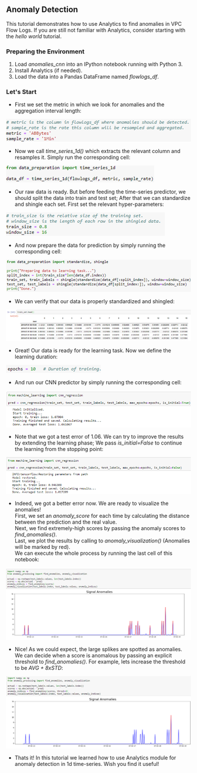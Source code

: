 ## Anomaly Detection 
This tutorial demonstrates how to use Analytics to find anomalies in VPC Flow Logs. 
If you are still not familiar with Analytics, consider starting with the *hello world* tutorial.

### Preparing the Environment
1. Load *anomalies_cnn* into an IPython notebook running with Python 3.
2. Install Analytics (if needed).
3. Load the data into a Pandas DataFrame named *flowlogs_df*.

### Let's Start
* First we set the metric in which we look for anomalies and the aggregation interval length:  

![alt text](images/metric_agg.png)  
  
  
* Now we call *time_series_1d()* which extracts the relevant column and resamples it. Simply run the corresponding cell:  

![alt text](images/time_series_1d.png)  
  
  
* Our raw data is ready. But before feeding the time-series predictor, we should split the data into train and test set; After that we can standardize and shingle each set. First set the relevant hyper-parameters:

![alt text](images/split_shingle.png)  
  
  
* And now prepare the data for prediction by simply running the corresponding cell:

![alt text](images/prepare_data.png)
  
  
* We can verify that our data is properly standardized and shingled:

![alt text](images/shingle_verify.png)  
  
  
* Great! Our data is ready for the learning task. 
Now we define the learning duration:

![alt text](images/epochs.png)  
  
  
* And run our CNN predictor by simply running the corresponding cell: 

![alt text](images/learning_1.png)  
  
  
* Note that we got a test error of 1.06. We can try to improve the results by extending the learning phase; We pass *is_initial=False* to continue the learning from the stopping point:

![alt text](images/learning_2.png)  
  
  
* Indeed, we got a better error now. We are ready to visualize the anomalies!  
First, we set an *anomaly_score* for each time by calculating the distance between the prediction and the real value.   
Next, we find extremely-high scores by passing the anomaly scores to *find_anomalies()*.   
Last, we plot the results by calling to *anomaly_visualization()* (Anomalies will be marked by red).  
We can execute the whole process by running the last cell of this notebook:

![alt text](images/visualization.png)
  
  
* Nice! As we could expect, the large splikes are spotted as anomalies. We can decide when a score is anomalous by passing an explicit threshold to *find_anomalies()*. For example, lets increase the threshold to be *AVG + 8xSTD*:

![alt text](images/visualization_2.png)
  
  
* Thats it! In this tutorial we learned how to use Analytics module for anomaly detection in 1d time-series. Wish you find it useful!
